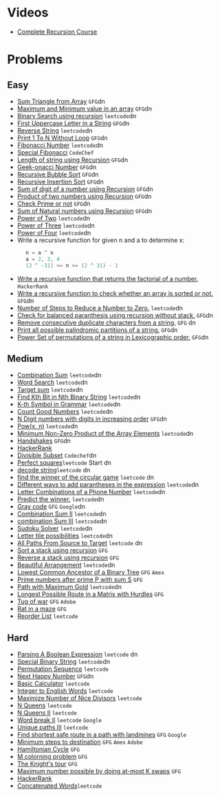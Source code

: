 # Videos
- [Complete Recursion Course](https://www.youtube.com/playlist?list=PL9gnSGHSqcnp39cTyB1dTZ2pJ04Xmdrod)

# Problems

## Easy
- [Sum Triangle from Array](https://www.geeksforgeeks.org/sum-triangle-from-array/) `GFG`dn
- [Maximum and Minimum value in an array](https://www.geeksforgeeks.org/recursive-programs-to-find-minimum-and-maximum-elements-of-array/) `GFG`dn
- [Binary Search using recursion](https://leetcode.com/problems/binary-search/) `leetcode`dn
- [First Uppercase Letter in a String](https://www.geeksforgeeks.org/first-uppercase-letter-in-a-string-iterative-and-recursive/) `GFG`dn
- [Reverse String](https://leetcode.com/problems/reverse-string/) `leetcode`dn
- [Print 1 To N Without Loop](https://practice.geeksforgeeks.org/problems/print-1-to-n-without-using-loops-1587115620/1/) `GFG`dn
- [Fibonacci Number](https://leetcode.com/problems/fibonacci-number/) `leetcode`dn
- [Special Fibonacci](https://www.codechef.com/problems/FIBXOR01/) `CodeChef`
- [Length of string using Recursion](https://www.geeksforgeeks.org/program-for-length-of-a-string-using-recursion/) `GFG`dn
- [Geek-onacci Number](https://practice.geeksforgeeks.org/problems/geek-onacci-number/0/) `GFG`dn
- [Recursive Bubble Sort](https://www.geeksforgeeks.org/recursive-bubble-sort/) `GFG`dn
- [Recursive Insertion Sort](https://www.geeksforgeeks.org/recursive-insertion-sort/) `GFG`dn
- [Sum of digit of a number using Recursion](https://www.geeksforgeeks.org/sum-digit-number-using-recursion/) `GFG`dn
- [Product of two numbers using Recursion](https://www.geeksforgeeks.org/product-2-numbers-using-recursion/) `GFG`dn
- [Check Prime or not](https://www.geeksforgeeks.org/recursive-program-prime-number/) `GFG`dn
- [Sum of Natural numbers using Recursion](https://www.geeksforgeeks.org/sum-of-natural-numbers-using-recursion/) `GFG`dn
- [Power of Two](https://leetcode.com/problems/power-of-two/) `leetcode`dn
- [Power of Three](https://leetcode.com/problems/power-of-three/) `leetcode`dn
- [Power of Four](https://leetcode.com/problems/power-of-four/) `leetcode`dn
- Write a recursive function for given n and a to determine x:
```java
      n = a ^ x 
      a = 2, 3, 4
      (2 ^ -31) <= n <= (2 ^ 31) - 1      
```
- [Write a recursive function that returns the factorial of a number.](https://www.hackerrank.com/challenges/30-recursion/problem) `HackerRank`
- [Write a recursive function to check whether an array is sorted or not.](https://www.geeksforgeeks.org/program-check-array-sorted-not-iterative-recursive) `GFG`dn
- [Number of Steps to Reduce a Number to Zero.](https://leetcode.com/problems/number-of-steps-to-reduce-a-number-to-zero/) `leetcode`dn
- [Check for balanced paranthesis using recursion without stack.](https://www.geeksforgeeks.org/check-for-balanced-parenthesis-without-using-stack/) `GFG`dn
- [Remove consecutive duplicate characters from a string.](https://www.geeksforgeeks.org/remove-consecutive-duplicates-string/) `GFG` dn
- [Print all possible palindromic partitions of a string.](https://www.geeksforgeeks.org/given-a-string-print-all-possible-palindromic-partition/) `GFG`dn
- [Power Set of permutations of a string in Lexicographic order.](https://www.geeksforgeeks.org/powet-set-lexicographic-order/) `GFG`dn

## Medium
- [Combination Sum](https://leetcode.com/problems/combination-sum/) `leetcode`dn
- [Word Search](https://leetcode.com/problems/word-search/) `leetcode`dn
- [Target sum](https://leetcode.com/problems/target-sum/) `leetcode`dn
- [Find Kth Bit in Nth Binary String](https://leetcode.com/problems/find-kth-bit-in-nth-binary-string/) `leetcode`dn
- [K-th Symbol in Grammar](https://leetcode.com/problems/k-th-symbol-in-grammar/) `leetcode`dn
- [Count Good Numbers](https://leetcode.com/problems/count-good-numbers/) `leetcode`dn
- [N Digit numbers with digits in increasing order](https://practice.geeksforgeeks.org/problems/n-digit-numbers-with-digits-in-increasing-order5903/1/) `GFG`dn
- [Pow(x, n)](https://leetcode.com/problems/powx-n/) `leetcode`dn
- [Minimum Non-Zero Product of the Array Elements](https://leetcode.com/problems/minimum-non-zero-product-of-the-array-elements/) `leetcode`dn
- [Handshakes](https://practice.geeksforgeeks.org/problems/handshakes1303/1/) `GFG`dn
- [HackerRank](https://www.hackerrank.com/domains/algorithms?filters%5Bsubdomains%5D%5B%5D=recursion&filters%5Bdifficulty%5D%5B%5D=medium)
- [Divisible Subset](https://www.codechef.com/problems/DIVSUBS)  `Codechef`dn
- [Perfect squares](https://leetcode.com/problems/perfect-squares/)`leetcode` Start dn
- [decode string](https://leetcode.com/problems/decode-string/)`leetcode` dn
- [find the winner of the circular game](https://leetcode.com/problems/find-the-winner-of-the-circular-game/) `leetcode` dn
- [Different ways to add parantheses in the expression](https://leetcode.com/problems/different-ways-to-add-parentheses/) `leetcode`dn
- [Letter Combinations of a Phone Number](https://leetcode.com/problems/letter-combinations-of-a-phone-number/) `leetcode`dn
- [Predict the winner.](https://leetcode.com/problems/predict-the-winner/) `leetcode`dn
- [Gray code](https://practice.geeksforgeeks.org/problems/gray-code-1611215248/1/) `GFG` `Google`dn
- [Combination Sum II](https://leetcode.com/problems/combination-sum-ii/) `leetcode`dn
- [combination Sum III](https://leetcode.com/problems/combination-sum-iii/) `leetcode`dn
- [Sudoku Solver](https://leetcode.com/problems/sudoku-solver/) `leetcode`dn
- [Letter tile possibilities](https://leetcode.com/problems/letter-tile-possibilities/) `leetcode`dn
- [All Paths From Source to Target](https://leetcode.com/problems/all-paths-from-source-to-target/) `leetcode` dn
- [Sort a stack using recursion](https://www.geeksforgeeks.org/sort-a-stack-using-recursion/) `GFG`
- [Reverse a stack using recursion](https://www.geeksforgeeks.org/reverse-a-stack-using-recursion/) `GFG`
- [Beautiful Arrangement](https://leetcode.com/problems/beautiful-arrangement/) `leetcode`dn
- [Lowest Common Ancestor of a Binary Tree](https://practice.geeksforgeeks.org/problems/lowest-common-ancestor-in-a-binary-tree/1/) `GFG` `Amex`
- [Prime numbers after prime P with sum S](https://www.geeksforgeeks.org/prime-numbers-after-prime-p-with-sum-s/) `GFG`
- [Path with Maximum Gold](https://leetcode.com/problems/path-with-maximum-gold/) `leetcode`dn
- [Longest Possible Route in a Matrix with Hurdles](https://www.geeksforgeeks.org/longest-possible-route-in-a-matrix-with-hurdles/) `GFG`
- [Tug of war](https://www.geeksforgeeks.org/tug-of-war/) `GFG` `Adobe`
- [Rat in a maze](https://www.geeksforgeeks.org/rat-in-a-maze-backtracking-2/) `GFG`
- [Reorder List](https://leetcode.com/problems/reorder-list/) `leetcode`

## Hard
- [Parsing A Boolean Expression](https://leetcode.com/problems/parsing-a-boolean-expression/) `leetcode` dn
- [Special Binary String](https://leetcode.com/problems/special-binary-string/) `leetcode`dn
- [Permutation Sequence](https://leetcode.com/problems/permutation-sequence/) `leetcode`
- [Next Happy Number](https://practice.geeksforgeeks.org/problems/next-happy-number4538/1/) `GFG`dn
- [Basic Calculator](https://leetcode.com/problems/basic-calculator/) `leetcode`
- [Integer to English Words](https://leetcode.com/problems/integer-to-english-words/) `leetcode`
- [Maximize Number of Nice Divisors](https://leetcode.com/problems/maximize-number-of-nice-divisors/) `leetcode`
- [N Queens](https://leetcode.com/problems/n-queens/) `leetcode`
- [N Queens II](https://leetcode.com/problems/n-queens-ii/) `leetcode`
- [Word break II](https://leetcode.com/problems/word-break-ii/) `leetcode` `Google`
- [Unique paths III](https://leetcode.com/problems/unique-paths-iii/) `leetcode`
- [Find shortest safe route in a path with landmines](https://www.geeksforgeeks.org/find-shortest-safe-route-in-a-path-with-landmines/) `GFG` `Google`
- [Minimum steps to destination](https://practice.geeksforgeeks.org/problems/minimum-number-of-steps-to-reach-a-given-number5234/1/) `GFG` `Amex` `Adobe`
- [Hamiltonian Cycle](https://www.geeksforgeeks.org/hamiltonian-cycle-backtracking-6/) `GFG`
- [M colorning problem](https://www.geeksforgeeks.org/m-coloring-problem-backtracking-5/) `GFG`
- [The Knight's tour](https://www.geeksforgeeks.org/the-knights-tour-problem-backtracking-1/) `GFG`
- [Maximum number possible by doing at-most K swaps](https://www.geeksforgeeks.org/find-maximum-number-possible-by-doing-at-most-k-swaps/) `GFG`
- [HackerRank](https://www.hackerrank.com/domains/algorithms?filters%5Bsubdomains%5D%5B%5D=recursion&filters%5Bdifficulty%5D%5B%5D=hard)
- [Concatenated Words](https://leetcode.com/problems/concatenated-words/)`leetcode`
